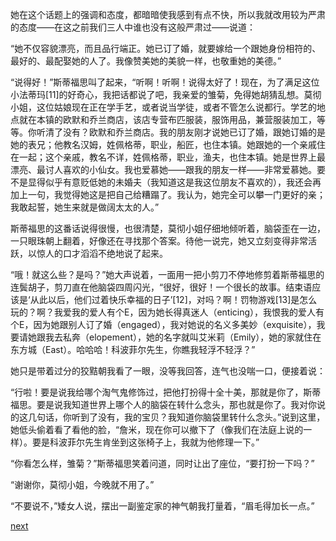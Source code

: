 
她在这个话题上的强调和态度，都暗暗使我感到有点不快，所以我就改用较为严肃的态度——在这之前我们三人中谁也没有这般严肃过——说道：

“她不仅容貌漂亮，而且品行端正。她已订了婚，就要嫁给一个跟她身份相符的、最好的、最配娶她的人了。我像赞美她的美貌一样，也敬重她的美德。”

“说得好！”斯蒂福思叫了起来，“听啊！听啊！说得太好了！现在，为了满足这位小法蒂玛[11]的好奇心，我把话都说了吧，我亲爱的雏菊，免得她胡猜乱想。莫彻小姐，这位姑娘现在正在学手艺，或者说当学徒，或者不管怎么说都行。学艺的地点就在本镇的欧默和乔兰商店，该店专营布匹服装，服饰用品，兼营服装加工，等等。你听清了没有？欧默和乔兰商店。我的朋友刚才说她已订了婚，跟她订婚的是她的表兄；他教名汉姆，姓佩格蒂，职业，船匠，也住本镇。她跟她的一个亲戚住在一起；这个亲戚，教名不详，姓佩格蒂，职业，渔夫，也住本镇。她是世界上最漂亮、最讨人喜欢的小仙女。我也爱慕她——跟我的朋友一样——非常爱慕她。要不是显得似乎有意贬低她的未婚夫（我知道这是我这位朋友不喜欢的），我还会再加上一句，我觉得她这是把自己给糟蹋了。我认为，她完全可以攀一门更好的亲；我敢起誓，她生来就是做阔太太的人。”

斯蒂福思的这番话说得很慢，也很清楚，莫彻小姐仔细地倾听着，脑袋歪在一边，一只眼珠朝上翻着，好像还在寻找那个答案。待他一说完，她又立刻变得非常活跃，以惊人的口才滔滔不绝地说了起来。

“哦！就这么些？是吗？”她大声说着，一面用一把小剪刀不停地修剪着斯蒂福思的连鬓胡子，剪刀直在他脑袋四周闪光，“很好，很好！一个很长的故事。结束语应该是‘从此以后，他们过着快乐幸福的日子’[12]，对吗？啊！罚物游戏[13]是怎么玩的？啊？我爱我的爱人有个E，因为她长得真迷人（enticing），我恨我的爱人有个E，因为她跟别人订了婚（engaged），我对她说的名义多美妙（exquisite），我要请她跟我去私奔（elopement），她的名字就叫艾米莉（Emily），她的家就住在东方城（East）。哈哈哈！科波菲尔先生，你瞧我轻浮不轻浮？”

她只是带着过分的狡黠朝我看了一眼，没等我回答，连气也没喘一口，便接着说：

“行啦！要是说我给哪个淘气鬼修饰过，把他打扮得十全十美，那就是你了，斯蒂福思。要是说我知道世界上哪个人的脑袋在转什么念头，那也就是你了。我对你说的这几句话，你听到了没有，我的宝贝？我知道你脑袋里转什么念头。”说到这里，她低头偷着看了看他的脸，“詹米，现在你可以撤下了（像我们在法庭上说的一样）。要是科波菲尔先生肯坐到这张椅子上，我就为他修理一下。”

“你看怎么样，雏菊？”斯蒂福思笑着问道，同时让出了座位，“要打扮一下吗？”

“谢谢你，莫彻小姐，今晚就不用了。”

“不要说不，”矮女人说，摆出一副鉴定家的神气朝我打量着，“眉毛得加长一点。”

[next](page301)